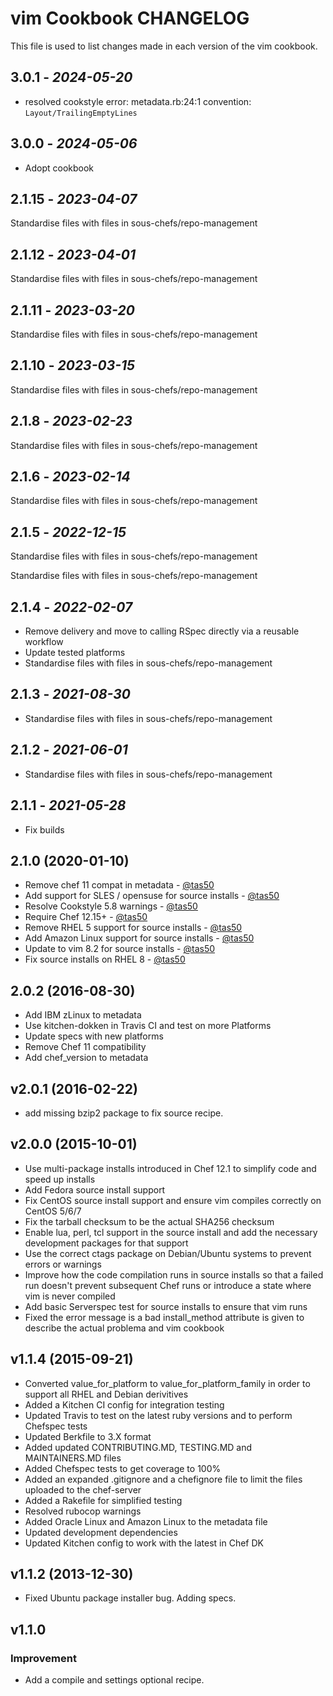 # vim Cookbook CHANGELOG

This file is used to list changes made in each version of the vim cookbook.

## 3.0.1 - *2024-05-20*

* resolved cookstyle error: metadata.rb:24:1 convention: `Layout/TrailingEmptyLines`

## 3.0.0 - *2024-05-06*

* Adopt cookbook

## 2.1.15 - *2023-04-07*

Standardise files with files in sous-chefs/repo-management

## 2.1.12 - *2023-04-01*

Standardise files with files in sous-chefs/repo-management

## 2.1.11 - *2023-03-20*

Standardise files with files in sous-chefs/repo-management

## 2.1.10 - *2023-03-15*

Standardise files with files in sous-chefs/repo-management

## 2.1.8 - *2023-02-23*

Standardise files with files in sous-chefs/repo-management

## 2.1.6 - *2023-02-14*

Standardise files with files in sous-chefs/repo-management

## 2.1.5 - *2022-12-15*

Standardise files with files in sous-chefs/repo-management

Standardise files with files in sous-chefs/repo-management

## 2.1.4 - *2022-02-07*

* Remove delivery and move to calling RSpec directly via a reusable workflow
* Update tested platforms
* Standardise files with files in sous-chefs/repo-management

## 2.1.3 - *2021-08-30*

* Standardise files with files in sous-chefs/repo-management

## 2.1.2 - *2021-06-01*

* Standardise files with files in sous-chefs/repo-management

## 2.1.1 - *2021-05-28*

* Fix builds

## 2.1.0 (2020-01-10)

* Remove chef 11 compat in metadata - [@tas50](https://github.com/tas50)
* Add support for SLES / opensuse for source installs - [@tas50](https://github.com/tas50)
* Resolve Cookstyle 5.8 warnings - [@tas50](https://github.com/tas50)
* Require Chef 12.15+ - [@tas50](https://github.com/tas50)
* Remove RHEL 5 support for source installs - [@tas50](https://github.com/tas50)
* Add Amazon Linux support for source installs - [@tas50](https://github.com/tas50)
* Update to vim 8.2 for source installs - [@tas50](https://github.com/tas50)
* Fix source installs on RHEL 8 - [@tas50](https://github.com/tas50)

## 2.0.2 (2016-08-30)

* Add IBM zLinux to metadata
* Use kitchen-dokken in Travis CI and test on more Platforms
* Update specs with new platforms
* Remove Chef 11 compatibility
* Add chef_version to metadata

## v2.0.1 (2016-02-22)

* add missing bzip2 package to fix source recipe.

## v2.0.0 (2015-10-01)

* Use multi-package installs introduced in Chef 12.1 to simplify code and speed up installs
* Add Fedora source install support
* Fix CentOS source install support and ensure vim compiles correctly on CentOS 5/6/7
* Fix the tarball checksum to be the actual SHA256 checksum
* Enable lua, perl, tcl support in the source install and add the necessary development packages for that support
* Use the correct ctags package on Debian/Ubuntu systems to prevent errors or warnings
* Improve how the code compilation runs in source installs so that a failed run doesn't prevent subsequent Chef runs or introduce a state where vim is never compiled
* Add basic Serverspec test for source installs to ensure that vim runs
* Fixed the error message is a bad install_method attribute is given to describe the actual problema and vim cookbook

## v1.1.4 (2015-09-21)

* Converted value_for_platform to value_for_platform_family in order to support all RHEL and Debian derivitives
* Added a Kitchen CI config for integration testing
* Updated Travis to test on the latest ruby versions and to perform Chefspec tests
* Updated Berkfile to 3.X format
* Added updated CONTRIBUTING.MD, TESTING.MD and MAINTAINERS.MD files
* Added Chefspec tests to get coverage to 100%
* Added an expanded .gitignore and a chefignore file to limit the files uploaded to the chef-server
* Added a Rakefile for simplified testing
* Resolved rubocop warnings
* Added Oracle Linux and Amazon Linux to the metadata file
* Updated development dependencies
* Updated Kitchen config to work with the latest in Chef DK

## v1.1.2 (2013-12-30)

* Fixed Ubuntu package installer bug. Adding specs.

## v1.1.0

### Improvement

* Add a compile and settings optional recipe.
